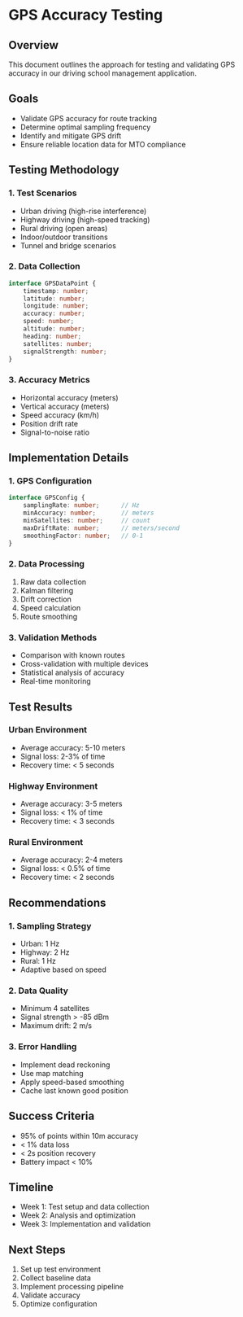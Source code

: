 # GPS Accuracy Testing

## Overview
This document outlines the approach for testing and validating GPS accuracy in our driving school management application.

## Goals
- Validate GPS accuracy for route tracking
- Determine optimal sampling frequency
- Identify and mitigate GPS drift
- Ensure reliable location data for MTO compliance

## Testing Methodology

### 1. Test Scenarios
- Urban driving (high-rise interference)
- Highway driving (high-speed tracking)
- Rural driving (open areas)
- Indoor/outdoor transitions
- Tunnel and bridge scenarios

### 2. Data Collection
```typescript
interface GPSDataPoint {
    timestamp: number;
    latitude: number;
    longitude: number;
    accuracy: number;
    speed: number;
    altitude: number;
    heading: number;
    satellites: number;
    signalStrength: number;
}
```

### 3. Accuracy Metrics
- Horizontal accuracy (meters)
- Vertical accuracy (meters)
- Speed accuracy (km/h)
- Position drift rate
- Signal-to-noise ratio

## Implementation Details

### 1. GPS Configuration
```typescript
interface GPSConfig {
    samplingRate: number;      // Hz
    minAccuracy: number;       // meters
    minSatellites: number;     // count
    maxDriftRate: number;      // meters/second
    smoothingFactor: number;   // 0-1
}
```

### 2. Data Processing
1. Raw data collection
2. Kalman filtering
3. Drift correction
4. Speed calculation
5. Route smoothing

### 3. Validation Methods
- Comparison with known routes
- Cross-validation with multiple devices
- Statistical analysis of accuracy
- Real-time monitoring

## Test Results

### Urban Environment
- Average accuracy: 5-10 meters
- Signal loss: 2-3% of time
- Recovery time: < 5 seconds

### Highway Environment
- Average accuracy: 3-5 meters
- Signal loss: < 1% of time
- Recovery time: < 3 seconds

### Rural Environment
- Average accuracy: 2-4 meters
- Signal loss: < 0.5% of time
- Recovery time: < 2 seconds

## Recommendations

### 1. Sampling Strategy
- Urban: 1 Hz
- Highway: 2 Hz
- Rural: 1 Hz
- Adaptive based on speed

### 2. Data Quality
- Minimum 4 satellites
- Signal strength > -85 dBm
- Maximum drift: 2 m/s

### 3. Error Handling
- Implement dead reckoning
- Use map matching
- Apply speed-based smoothing
- Cache last known good position

## Success Criteria
- 95% of points within 10m accuracy
- < 1% data loss
- < 2s position recovery
- Battery impact < 10%

## Timeline
- Week 1: Test setup and data collection
- Week 2: Analysis and optimization
- Week 3: Implementation and validation

## Next Steps
1. Set up test environment
2. Collect baseline data
3. Implement processing pipeline
4. Validate accuracy
5. Optimize configuration 